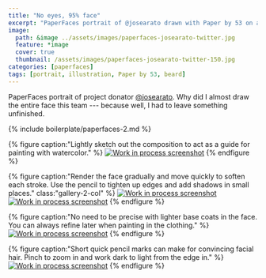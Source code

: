 ```yaml
---
title: "No eyes, 95% face"
excerpt: "PaperFaces portrait of @josearato drawn with Paper by 53 on an iPad."
image: 
  path: &image ../assets/images/paperfaces-josearato-twitter.jpg 
  feature: *image
  cover: true
  thumbnail: /assets/images/paperfaces-josearato-twitter-150.jpg
categories: [paperfaces]
tags: [portrait, illustration, Paper by 53, beard]
---
```


PaperFaces portrait of project donator [@josearato](https://twitter.com/josearato). Why did I almost draw the entire face this team --- because well, I had to leave something unfinished.

{% include boilerplate/paperfaces-2.md %}

{% figure caption:"Lightly sketch out the composition to act as a guide for painting with watercolor." %}
[![Work in process screenshot](/assets/images/paperfaces-josearato-process-1-600.jpg)](/assets/images/paperfaces-josearato-process-1-lg.jpg)
{% endfigure %}

{% figure caption:"Render the face gradually and move quickly to soften each stroke. Use the pencil to tighten up edges and add shadows in small places." class:"gallery-2-col" %}
[![Work in process screenshot](/assets/images/paperfaces-josearato-process-2-600.jpg)](/assets/images/paperfaces-josearato-process-2-lg.jpg)
[![Work in process screenshot](/assets/images/paperfaces-josearato-process-3-600.jpg)](/assets/images/paperfaces-josearato-process-3-lg.jpg)
{% endfigure %}

{% figure caption:"No need to be precise with lighter base coats in the face. You can always refine later when painting in the clothing." %}
[![Work in process screenshot](/assets/images/paperfaces-josearato-process-4-600.jpg)](/assets/images/paperfaces-josearato-process-4-lg.jpg)
{% endfigure %}

{% figure caption:"Short quick pencil marks can make for convincing facial hair. Pinch to zoom in and work dark to light from the edge in." %}
[![Work in process screenshot](/assets/images/paperfaces-josearato-process-5-600.jpg)](/assets/images/paperfaces-josearato-process-5-lg.jpg)
{% endfigure %}
